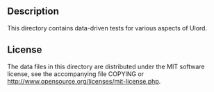 Description
------------

This directory contains data-driven tests for various aspects of Ulord.

License
--------

The data files in this directory are distributed under the MIT software
license, see the accompanying file COPYING or
http://www.opensource.org/licenses/mit-license.php.

